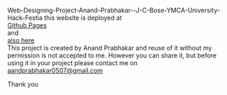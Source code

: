 Web-Designing-Project-Anand-Prabhakar--J-C-Bose-YMCA-University-Hack-Festia
this website is deployed at <br>
[Github Pages](git.io/jtnvu)  <br>
and <br>
[also here](http://digifesta.surge.sh/)
<br>
This project is created by Anand Prabhakar and reuse of it without my permission is not accepted to me.
However you can share it, but before using it in your project please contact me on aandprabhakar0507@gmail.com

Thank you
